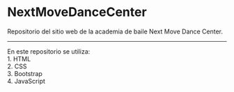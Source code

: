 # NextMoveDanceCenter
Repositorio del sitio web de la academia de baile Next Move Dance Center.

<hr>
En este repositorio se utiliza: <br>
1. HTML <br>
2. CSS <br>
3. Bootstrap <br>
4. JavaScript <br>
